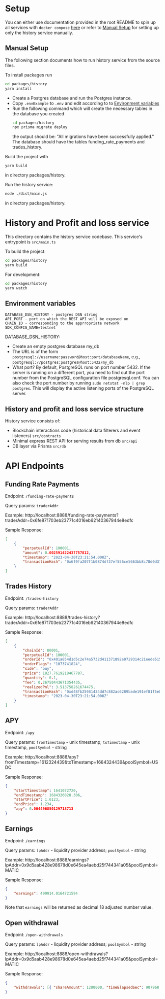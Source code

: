 # Setup

You can either use documentation provided in the root README to spin up all
services with `docker compose` [here](../../README.md#docker-compose-setup) or
refer to [Manual Setup](#manual-setup) for setting up only the history service
manually.

## Manual Setup

The following section documents how to run history service from the source files.

To install packages run

```bash
cd packages/history
yarn install
```

-   Create a Postgres database and run the Postgres instance.
-   Copy `.envExample` to `.env` and edit according to to [Environment variables](#environment-variables)
-   Run the following command which will create the necessary tables in the database you created
    ```bash
    cd packages/history
    npx prisma migrate deploy
    ```
    the output should be: "All migrations have been successfully applied." The database should have the tables
    funding_rate_payments and trades_history.

Build the project with

```bash
yarn build
```

in directory packages/history.

Run the history service:

```bash
node ./dist/main.js
```

in directory packages/history.

# History and Profit and loss service

This directory contains the history service codebase. This service's entrypoint is `src/main.ts`

To build the project:

```bash
cd packages/history
yarn build
```

For development:

```bash
cd packages/history
yarn watch
```

## Environment variables

```
DATABASE_DSN_HISTORY - postgres DSN string
API_PORT - port on which the REST API will be exposed on
CHAIN_ID - corresponding to the apprropriate network
SDK_CONFIG_NAME=testnet
```

DATABASE_DSN_HISTORY:

-   Create an empty postgres database my_db
-   The URL is of the form `postgresql://username:password@host:port/databaseName`, e.g., `postgresql://postgres:postgres@host:5432/my_db`
-   What port? By default, PostgreSQL runs on port number 5432. If the server is running on a different port,
    you need to find out the port number from the PostgreSQL configuration file postgresql.conf.
    You can also check the port number by running `sudo netstat -nlp | grep postgres`. This will display the active listening ports of the PostgreSQL server.

## History and profit and loss service structure

History service consists of:

-   Blockchain interactions code (historical data filterers and event listeners) `src/contracts`
-   Minimal express REST API for serving results from db `src/api`
-   DB layer via Prisma `src/db`

# API Endpoints

## Funding Rate Payments

Endpoint: `/funding-rate-payments`

Query params: `traderAddr`

Example: http://localhost:8888/funding-rate-payments?traderAddr=0x6fe871703eb23771c4016eb62140367944e8edfc

Sample Response:

```json
[
	{
		"perpetualId": 100001,
		"amount": 0.002591422437757812,
		"timestamp": "2023-04-30T23:21:54.000Z",
		"transactionHash": "0x6f9fa207f1b0874df37ef556ce5663bb8c78d0d3765c896ca70136ec5ad1335e"
	}
]
```

## Trades History

Endpoint: `/trades-history`

Query params: `traderAddr`

Example: http://localhost:8888/trades-history?traderAddr=0x6fe871703eb23771c4016eb62140367944e8edfc

Sample Response:

```json
[
	{
		"chainId": 80001,
		"perpetualId": 100001,
		"orderId": "0x401a854d1d5c2e74a5732d411371892e0729314c21eede515ee0df49d2cac4bc",
		"orderFlags": "1073741824",
		"side": "buy",
		"price": 1827.7619218467787,
		"quantity": 0.1,
		"fee": 0.26750443671354435,
		"realizedPnl": 3.513758261674475,
		"transactionHash": "0xd48fb25981434dd7c882ac6289bade191ef81f5e88466dc45ac7abb1754843f2",
		"timestamp": "2023-04-30T23:21:54.000Z"
	}
]
```

## APY

Endpoint: `/apy`

Query params: `fromTimestamp` - unix timestamp; `toTimestamp` - unix timestamp, `poolSymbol` - string

Example: http://localhost:8888/apy?fromTimestamp=1612324439&toTimestamp=1684324439&poolSymbol=USDC

Sample Response:

```json
{
	"startTimestamp": 1641072720,
	"endTimestamp": 1684326028.306,
	"startPrice": 1.0123,
	"endPrice": 1.234,
	"apy": 0.004496850129718713
}
```

## Earnings

Endpoint: `/earnings`

Query params: `lpAddr` - liquidity provider address; `poolSymbol` - string

Example: http://localhost:8888/earnings?lpAddr=0x9d5aab428e98678d0e645ea4aebd25f744341a05&poolSymbol=MATIC

Sample Response:

```json
{
	"earnings": 499914.0164721594
}
```

Note that `earnings` will be returned as decimal 18 adjusted number value.

## Open withdrawal

Endpoint: `/open-withdrawals`

Query params: `lpAddr` - liquidity provider address; `poolSymbol` - string

Example: http://localhost:8888/open-withdrawals?lpAddr=0x9d5aab428e98678d0e645ea4aebd25f744341a05&poolSymbol=MATIC

Sample Response:

```json
{
	"withdrawals": [{ "shareAmount": 1200000, "timeElapsedSec": 907960 }]
}
```
